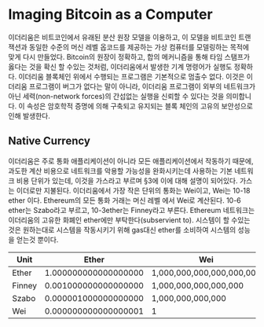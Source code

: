 # Imaging Bitcoin as a Computer

  이더리움은 비트코인에서 유래된 분산 원장 모델을 이용하고, 이 모델을 비트코인 트랜잭션과 동일한 수준의 머신 레벨 옵코드를 제공하는 가상 컴퓨터를 모델링하는 목적에 맞게 다시 만들었다. Bitcoin의 원장이 정확하고, 합의 메커니즘을 통해 타임 스탬프가 옳다는 것을 확신 할 수있는 것처럼, 이더리움에서 발생한 기계 명령어가 실행도 정확하다.
 이더리움 블록체인 위에서 수행되는 프로그램은 기본적으로 멈출수 없다. 이것은 이더리움 프로그램이 버그가 없다는 말이 아니라, 이더리움 프로그램이 외부의 네트워크가 아닌 세력(non-network forces)의 간섭없는 실행을 신뢰할 수 있다는 것을 의미합니다. 이 속성은 암호학적 증명에 의해 구축되고 유지되는 블록 체인의 고유의 보안성으로 인해 발생한다.


## Native Currency

 이더리움은 주로 통화 애플리케이션이 아니라 모든 애플리케이션에서 작동하기 때문에, 과도한 계산 비용으로 네트워크를 악용할 가능성을 완화시키는데 사용하는 기본 네트워크 비용 단위가 있는데, 이것을 가스라고 부르며 §3에 이에 대해 설명이 되어있다. 가스는 이더로만 지불된다. 이더리움에서 가장 작은 단위의 통화는 Wei이고, Wei는 10-18 ether 이다. Ethereum의 모든 통화 거래는 머신 레벨 에서 Wei로 계산된다. 10-6 ether는 Szabo라고 부르고, 10-3ether는 Finney라고 부른다. Ethereum 네트워크는 이더리움의 고유한 화폐인 ether에만 부탁한다(subservient to). 시스템이 할 수있는 것은 원하는대로 시스템을 작동시키기 위해 gas대신 ether를 소비하여 시스템의 성능을 얻는것 뿐이다.

|Unit |Ether |Wei|
|-----|------|----|
Ether|1.000000000000000000|1,000,000,000,000,000,000
Finney|0.001000000000000000|1,000,000,000,000,000
Szabo|0.000001000000000000|1,000,000,000,000
Wei|0.000000000000000001|1
